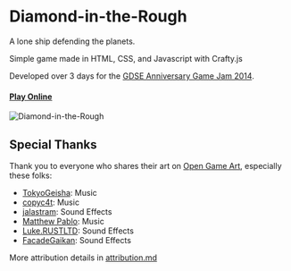 Diamond-in-the-Rough
====================

A lone ship defending the planets.

Simple game made in HTML, CSS, and Javascript with Crafty.js

Developed over 3 days for the [GDSE Anniversary Game Jam 2014](http://meta.gamedev.stackexchange.com/questions/1794/anniversary-game-jam-2014).

#### [Play Online](https://costava.github.io/Diamond-in-the-Rough/)

![Diamond-in-the-Rough](http://i.stack.imgur.com/3z6Dp.png)

Special Thanks
--------------

Thank you to everyone who shares their art on [Open Game Art](http://opengameart.org/),  especially these folks:

* [TokyoGeisha](http://opengameart.org/users/tokyogeisha): Music
* [copyc4t](http://opengameart.org/users/copyc4t): Music
* [jalastram](http://opengameart.org/users/jalastram): Sound Effects
* [Matthew Pablo](http://www.matthewpablo.com): Music
* [Luke.RUSTLTD](http://opengameart.org/users/lukerustltd): Sound Effects
* [FacadeGaikan](http://opengameart.org/users/facadegaikan): Sound Effects

More attribution details in [attribution.md](https://github.com/Costava/Diamond-in-the-Rough/blob/master/attribution.md)
